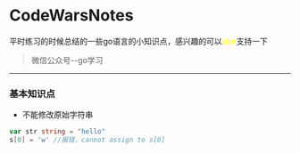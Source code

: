# CodeWarsNotes
平时练习的时候总结的一些go语言的小知识点，感兴趣的可以<font color="yellow">*star*</font>支持一下<br />
> 微信公众号--go学习
***
### 基本知识点
- 不能修改原始字符串<br />
```go
var str string = "hello"
s[0] = 'w' //报错，cannot assign to s[0]
```